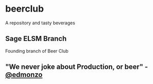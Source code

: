 # beerclub
A repository and tasty beverages

## Sage ELSM Branch
Founding branch of Beer Club

## "We never joke about Production, or beer" - [@edmonzo](https://github.com/edmonzo)

